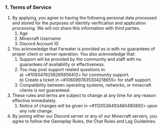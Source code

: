 ### 1. Terms of Service
1. By applying, you agree to having the following personal data processed and stored for the purposes of identity verification and application processing. We will not share this information with third parties.
    1. Age
    2. Minecraft Username
    3. Discord Account ID
2. You acknowledge that Farwater is provided as is with no guarantees of proper client or server operation. You also acknowledge that:
    1. Support will be provided by the community and staff with no guarantees of availability or effectiveness.
    2. You may post support related questions in:\
        a) <#1093476258265956412> for community support.\
        b) Create a ticket in <#1060997835304218655> for staff support.
    3. Compatibility between operating systems, networks, or minecraft clients is not guaranteed.
3. These rules and terms are subject to change at any time for any reason effective immediately.
    1. Notice of changes will be given in <#1120536493480480892> upon any rule change.
4. By joining either our Discord server or any of our Minecraft servers, you agree to follow the Gameplay Rules, the Chat Rules and Lag Guidelines.